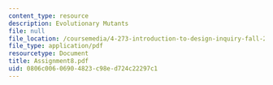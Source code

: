 ```yaml
---
content_type: resource
description: Evolutionary Mutants
file: null
file_location: /coursemedia/4-273-introduction-to-design-inquiry-fall-2001/0806c00606904823c98ed724c22297c1_Assignment8.pdf
file_type: application/pdf
resourcetype: Document
title: Assignment8.pdf
uid: 0806c006-0690-4823-c98e-d724c22297c1
---
```

